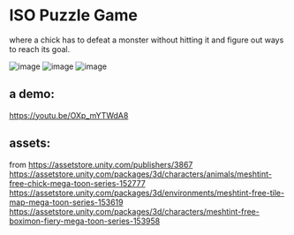 # ISO Puzzle Game

where a chick has to defeat a monster without hitting it and figure out ways to reach its goal.

![image](https://user-images.githubusercontent.com/32411021/132066398-4b505da9-1a99-4730-a15a-e100b264e094.png)
![image](https://user-images.githubusercontent.com/32411021/132066459-ce2d64a3-96b1-4097-acb6-7c6c2c1f6b57.png)
![image](https://user-images.githubusercontent.com/32411021/132066420-55f1966d-cb43-422d-92ec-6996b05ceb1c.png)

## a demo:
https://youtu.be/OXp_mYTWdA8

## assets:
from https://assetstore.unity.com/publishers/3867
https://assetstore.unity.com/packages/3d/characters/animals/meshtint-free-chick-mega-toon-series-152777
https://assetstore.unity.com/packages/3d/environments/meshtint-free-tile-map-mega-toon-series-153619
https://assetstore.unity.com/packages/3d/characters/meshtint-free-boximon-fiery-mega-toon-series-153958
